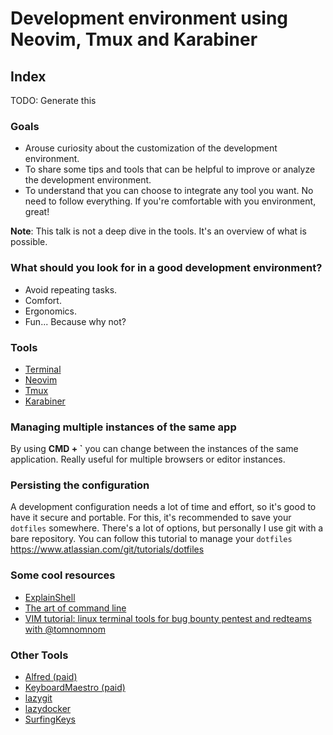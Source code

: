# Development environment using Neovim, Tmux and Karabiner

## Index
TODO: Generate this

### Goals
- Arouse curiosity about the customization of the development environment.
- To share some tips and tools that can be helpful to improve or analyze the development environment.
- To understand that you can choose to integrate any tool you want. No need to follow everything. If
  you're comfortable with you environment, great!

**Note**: This talk is not a deep dive in the tools. It's an overview of what is possible.

### What should you look for in a good development environment?
- Avoid repeating tasks.
- Comfort.
- Ergonomics.
- Fun... Because why not?

### Tools
- [Terminal](./terminal.md)
- [Neovim](./neovim.md)
- [Tmux](./tmux.md)
- [Karabiner](./karabiner.md)

### Managing multiple instances of the same app
By using **CMD + `** you can change between the instances of the same application. Really useful for multiple browsers or editor instances.

### Persisting the configuration
A development configuration needs a lot of time and effort, so it's good to have it secure and portable. For this, it's recommended to save your `dotfiles` somewhere.
There's a lot of options, but personally I use git with a bare repository. You can follow this tutorial to manage your `dotfiles` https://www.atlassian.com/git/tutorials/dotfiles

### Some cool resources
- [ExplainShell](https://explainshell.com/)
- [The art of command line](https://github.com/jlevy/the-art-of-command-line)
- [VIM tutorial: linux terminal tools for bug bounty pentest and redteams with @tomnomnom](https://www.youtube.com/watch?v=l8iXMgk2nnY)

### Other Tools
- [Alfred (paid)](https://www.alfredapp.com/)
- [KeyboardMaestro (paid)](https://www.keyboardmaestro.com/main/)
- [lazygit](https://github.com/jesseduffield/lazygit)
- [lazydocker](https://github.com/jesseduffield/lazydocker)
- [SurfingKeys](https://github.com/brookhong/Surfingkeys)
